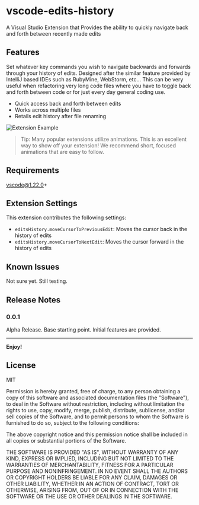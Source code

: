 # vscode-edits-history

A Visual Studio Extension that Provides the ability to quickly navigate back and forth between recently made edits

## Features

Set whatever key commands you wish to navigate backwards and forwards through your history of edits. Designed after the similar feature provided by IntelliJ based IDEs such as RubyMine, WebStorm, etc... This can be very useful when refactoring very long code files where you have to toggle back and forth between code or for just every day general coding use.

- Quick access back and forth between edits
- Works across multiple files
- Retails edit history after file renaming

![Extension Example](demo.gif)

> Tip: Many popular extensions utilize animations. This is an excellent way to show off your extension! We recommend short, focused animations that are easy to follow.

## Requirements

vscode@1.22.0+

## Extension Settings

This extension contributes the following settings:

* `editsHistory.moveCursorToPreviousEdit`: Moves the cursor back in the history of edits
* `editsHistory.moveCursorToNextEdit`: Moves the cursor forward in the history of edits

## Known Issues

Not sure yet. Still testing.

## Release Notes

### 0.0.1

Alpha Release. Base starting point. Initial features are provided.

-----------------------------------------------------------------------------------------------------------

**Enjoy!**

## License
MIT

Permission is hereby granted, free of charge, to any person obtaining a copy of this software and associated documentation files (the "Software"), to deal in the Software without restriction, including without limitation the rights to use, copy, modify, merge, publish, distribute, sublicense, and/or sell copies of the Software, and to permit persons to whom the Software is furnished to do so, subject to the following conditions:

The above copyright notice and this permission notice shall be included in all copies or substantial portions of the Software.

THE SOFTWARE IS PROVIDED "AS IS", WITHOUT WARRANTY OF ANY KIND, EXPRESS OR IMPLIED, INCLUDING BUT NOT LIMITED TO THE WARRANTIES OF MERCHANTABILITY, FITNESS FOR A PARTICULAR PURPOSE AND NONINFRINGEMENT. IN NO EVENT SHALL THE AUTHORS OR COPYRIGHT HOLDERS BE LIABLE FOR ANY CLAIM, DAMAGES OR OTHER LIABILITY, WHETHER IN AN ACTION OF CONTRACT, TORT OR OTHERWISE, ARISING FROM, OUT OF OR IN CONNECTION WITH THE SOFTWARE OR THE USE OR OTHER DEALINGS IN THE SOFTWARE.